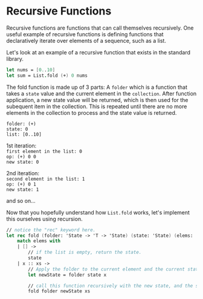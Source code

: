 # Recursive Functions

Recursive functions are functions that can call themselves recursively. One useful example of recursive functions is defining functions that declaratively iterate over elements of a sequence, such as a list.

Let's look at an example of a recursive function that exists in the standard library.

```fs
let nums = [0..10]
let sum = List.fold (+) 0 nums
```

The fold function is made up of 3 parts:
A `folder` which is a function that takes a `state` value and the current element in the `collection`. After function application, a new state value will be returned, which is then used for the subequent item in the collection. This is repeated until there are no more elements in the collection to process and the state value is returned.

`folder: (+)`  
`state: 0`  
`list: [0..10]`

1st iteration:  
`first element in the list: 0`  
`op: (+) 0 0`  
`new state: 0` 

2nd iteration:  
`second element in the list: 1`  
`op: (+) 0 1`  
`new state: 1`

and so on...

Now that you hopefully understand how `List.fold` works, let's implement this ourselves using recursion.

```fsharp
// notice the "rec" keyword here.
let rec fold (folder: 'State -> 'T -> 'State) (state: 'State) (elems: 'T list) =
    match elems with
    | [] ->
        // if the list is empty, return the state.
        state
    | x :: xs ->
        // Apply the folder to the current element and the current state.
        let newState = folder state x

        // call this function recursively with the new state, and the subsequent elements.  
        fold folder newState xs
```